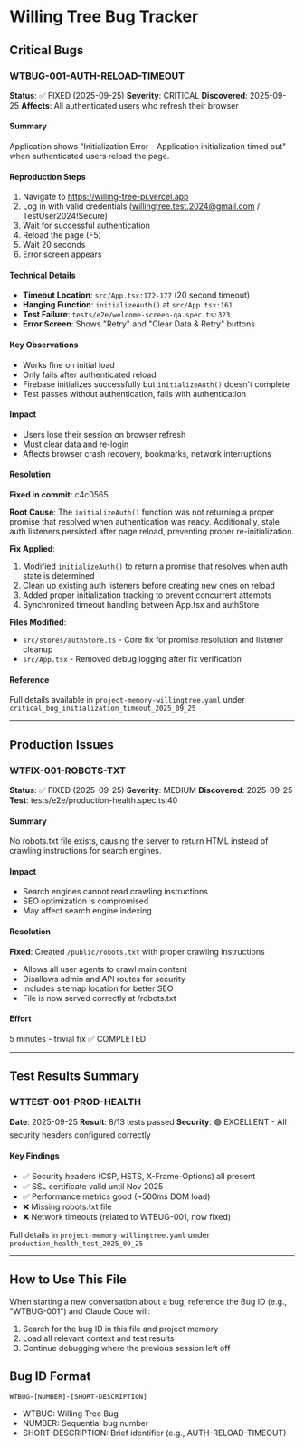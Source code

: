 # Willing Tree Bug Tracker

## Critical Bugs

### WTBUG-001-AUTH-RELOAD-TIMEOUT

**Status**: ✅ FIXED (2025-09-25)
**Severity**: CRITICAL
**Discovered**: 2025-09-25
**Affects**: All authenticated users who refresh their browser

#### Summary
Application shows "Initialization Error - Application initialization timed out" when authenticated users reload the page.

#### Reproduction Steps
1. Navigate to https://willing-tree-pi.vercel.app
2. Log in with valid credentials (willingtree.test.2024@gmail.com / TestUser2024!Secure)
3. Wait for successful authentication
4. Reload the page (F5)
5. Wait 20 seconds
6. Error screen appears

#### Technical Details
- **Timeout Location**: `src/App.tsx:172-177` (20 second timeout)
- **Hanging Function**: `initializeAuth()` at `src/App.tsx:161`
- **Test Failure**: `tests/e2e/welcome-screen-qa.spec.ts:323`
- **Error Screen**: Shows "Retry" and "Clear Data & Retry" buttons

#### Key Observations
- Works fine on initial load
- Only fails after authenticated reload
- Firebase initializes successfully but `initializeAuth()` doesn't complete
- Test passes without authentication, fails with authentication

#### Impact
- Users lose their session on browser refresh
- Must clear data and re-login
- Affects browser crash recovery, bookmarks, network interruptions

#### Resolution
**Fixed in commit**: c4c0565

**Root Cause**:
The `initializeAuth()` function was not returning a proper promise that resolved when authentication was ready. Additionally, stale auth listeners persisted after page reload, preventing proper re-initialization.

**Fix Applied**:
1. Modified `initializeAuth()` to return a promise that resolves when auth state is determined
2. Clean up existing auth listeners before creating new ones on reload
3. Added proper initialization tracking to prevent concurrent attempts
4. Synchronized timeout handling between App.tsx and authStore

**Files Modified**:
- `src/stores/authStore.ts` - Core fix for promise resolution and listener cleanup
- `src/App.tsx` - Removed debug logging after fix verification

#### Reference
Full details available in `project-memory-willingtree.yaml` under `critical_bug_initialization_timeout_2025_09_25`

---

## Production Issues

### WTFIX-001-ROBOTS-TXT

**Status**: ✅ FIXED (2025-09-25)
**Severity**: MEDIUM
**Discovered**: 2025-09-25
**Test**: tests/e2e/production-health.spec.ts:40

#### Summary
No robots.txt file exists, causing the server to return HTML instead of crawling instructions for search engines.

#### Impact
- Search engines cannot read crawling instructions
- SEO optimization is compromised
- May affect search engine indexing

#### Resolution
**Fixed**: Created `/public/robots.txt` with proper crawling instructions
- Allows all user agents to crawl main content
- Disallows admin and API routes for security
- Includes sitemap location for better SEO
- File is now served correctly at /robots.txt

#### Effort
5 minutes - trivial fix ✅ COMPLETED

---

## Test Results Summary

### WTTEST-001-PROD-HEALTH

**Date**: 2025-09-25
**Result**: 8/13 tests passed
**Security**: 🟢 EXCELLENT - All security headers configured correctly

#### Key Findings
- ✅ Security headers (CSP, HSTS, X-Frame-Options) all present
- ✅ SSL certificate valid until Nov 2025
- ✅ Performance metrics good (~500ms DOM load)
- ❌ Missing robots.txt file
- ❌ Network timeouts (related to WTBUG-001, now fixed)

Full details in `project-memory-willingtree.yaml` under `production_health_test_2025_09_25`

---

## How to Use This File

When starting a new conversation about a bug, reference the Bug ID (e.g., "WTBUG-001") and Claude Code will:
1. Search for the bug ID in this file and project memory
2. Load all relevant context and test results
3. Continue debugging where the previous session left off

## Bug ID Format
`WTBUG-[NUMBER]-[SHORT-DESCRIPTION]`
- WTBUG: Willing Tree Bug
- NUMBER: Sequential bug number
- SHORT-DESCRIPTION: Brief identifier (e.g., AUTH-RELOAD-TIMEOUT)